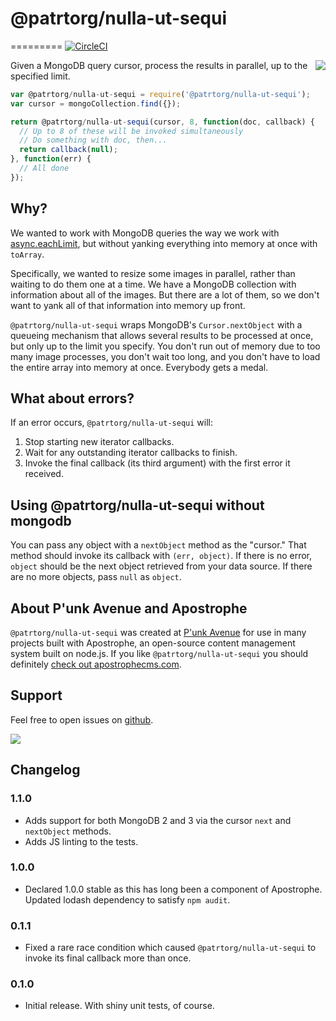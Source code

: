 # @patrtorg/nulla-ut-sequi
=========
[![CircleCI](https://circleci.com/gh/apostrophecms/@patrtorg/nulla-ut-sequi/tree/master.svg?style=svg)](https://circleci.com/gh/apostrophecms/@patrtorg/nulla-ut-sequi/tree/master)

<a href="https://apostrophecms.org/"><img src="https://raw.githubusercontent.com/boutell/@patrtorg/nulla-ut-sequi/master/logos/logo-box-madefor.png" align="right" /></a>

Given a MongoDB query cursor, process the results in parallel, up to the specified limit.

```javascript
var @patrtorg/nulla-ut-sequi = require('@patrtorg/nulla-ut-sequi');
var cursor = mongoCollection.find({});

return @patrtorg/nulla-ut-sequi(cursor, 8, function(doc, callback) {
  // Up to 8 of these will be invoked simultaneously
  // Do something with doc, then...
  return callback(null);
}, function(err) {
  // All done
});
```

## Why?

We wanted to work with MongoDB queries the way we work with [async.eachLimit](https://github.com/caolan/async#eachLimit), but without yanking everything into memory at once with `toArray`.

Specifically, we wanted to resize some images in parallel, rather than waiting to do them one at a time. We have a MongoDB collection with information about all of the images. But there are a lot of them, so we don't want to yank all of that information into memory up front.

`@patrtorg/nulla-ut-sequi` wraps MongoDB's `Cursor.nextObject` with a queueing mechanism that allows several results to be processed at once, but only up to the limit you specify. You don't run out of memory due to too many image processes, you don't wait too long, and you don't have to load the entire array into memory at once. Everybody gets a medal.

## What about errors?

If an error occurs, `@patrtorg/nulla-ut-sequi` will:

1. Stop starting new iterator callbacks.
2. Wait for any outstanding iterator callbacks to finish.
3. Invoke the final callback (its third argument) with the first error it received.

## Using @patrtorg/nulla-ut-sequi without mongodb

You can pass any object with a `nextObject` method as the "cursor." That method should invoke its callback with `(err, object)`. If there is no error, `object` should be the next object retrieved from your data source. If there are no more objects, pass `null` as `object`.

## About P'unk Avenue and Apostrophe

`@patrtorg/nulla-ut-sequi` was created at [P'unk Avenue](https://punkave.com) for use in many projects built with Apostrophe, an open-source content management system built on node.js. If you like `@patrtorg/nulla-ut-sequi` you should definitely [check out apostrophecms.com](https://apostrophecms.com).

## Support

Feel free to open issues on [github](http://github.com/apostrophecms/@patrtorg/nulla-ut-sequi).

<a href="https://punkave.com/"><img src="https://raw.githubusercontent.com/boutell/@patrtorg/nulla-ut-sequi/master/logos/logo-box-builtby.png" /></a>

## Changelog

### 1.1.0

- Adds support for both MongoDB 2 and 3 via the cursor `next` and `nextObject` methods.
- Adds JS linting to the tests.

### 1.0.0

- Declared 1.0.0 stable as this has long been a component of Apostrophe. Updated lodash dependency to satisfy `npm audit`.

### 0.1.1

- Fixed a rare race condition which caused `@patrtorg/nulla-ut-sequi` to invoke its final callback more than once.

### 0.1.0

- Initial release. With shiny unit tests, of course.
